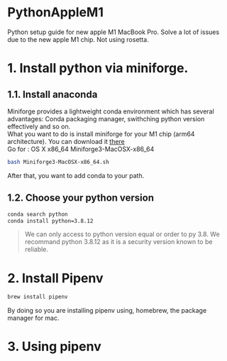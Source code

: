 # PythonAppleM1
Python setup guide for new apple M1 MacBook Pro. Solve a lot of issues due to the new apple M1 chip. Not using rosetta. 

# 1. Install python via miniforge.

## 1.1. Install anaconda

Miniforge provides a lightweight conda environment which has several advantages: Conda packaging manager, swithching python version effectively and so on. <br>
What you want to do is install miniforge for your M1 chip (arm64 architecture). 
You can download it [there](https://github.com/conda-forge/miniforge) <br>
Go for : OS X	x86_64	Miniforge3-MacOSX-x86_64

```bash
bash Miniforge3-MacOSX-x86_64.sh
```

After that, you want to add conda to your path.

## 1.2. Choose your python version 

```bash
conda search python
conda install python=3.8.12
```

> We can only access to python version equal or order to py 3.8. We recommand python 3.8.12 as it is a security version known to be reliable.

# 2. Install Pipenv

```bash
brew install pipenv
```

By doing so you are installing pipenv using, homebrew, the package manager for mac.

# 3. Using pipenv 

